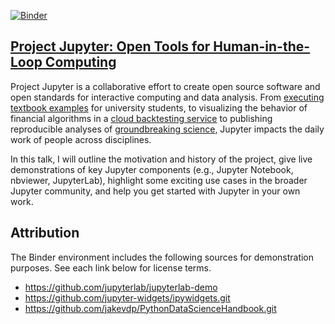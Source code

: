[![Binder](https://mybinder.org/badge.svg)](https://mybinder.org/v2/gh/parente/ncsu2018/master)

## [Project Jupyter: Open Tools for Human-in-the-Loop Computing](https://www.lib.ncsu.edu/events/open-tools-for-human-in-the-loop-computing)

Project Jupyter is a collaborative effort to create open source software and open standards for interactive computing and data analysis. From [executing textbook examples](https://speakerdeck.com/fperez/keynote-for-jupytercon-2017-in-nyc?slide=26) for university students,  to visualizing the behavior of financial algorithms in a [cloud backtesting service](https://www.quantopian.com/notebooks/survey) to publishing reproducible analyses of [groundbreaking science](https://blog.jupyter.org/congratulations-to-the-ligo-and-virgo-collaborations-from-project-jupyter-5923247be019), Jupyter impacts the daily work of people across disciplines.

In this talk, I will outline the motivation and history of the project, give live demonstrations of key Jupyter components (e.g., Jupyter Notebook, nbviewer, JupyterLab), highlight some exciting use cases in the broader Jupyter community, and help you get started with Jupyter in your own work.

## Attribution

The Binder environment includes the following sources for demonstration purposes. See each link below for license terms.

* https://github.com/jupyterlab/jupyterlab-demo
* https://github.com/jupyter-widgets/ipywidgets.git
* https://github.com/jakevdp/PythonDataScienceHandbook.git
